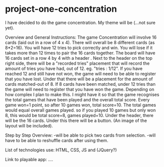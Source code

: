 # project-one-concentration
I have decided to do the game concentration. My theme will be (...not sure yet).

Overview and General Instructions:
    The game Concentration will involve 16 cards (laid out in a row of 4 x 4). There will overall be 8 different cards (as 8*2=16). You will have 12 tries to pick correctly and win. You will lose if it takes more than 12 times to pair the 16 cards together. 
    The board will have 16 cards set in a row 4 by 4 with a header <Concentration>. Next to the header on the top right side, there will be a "recorded tries" placement that will record the amount of tries you have had, out of 12. eg. "tries : 1/12". If you have reached 12 and still have not won, the game will need to be able to register that you have lost. 
    Under that there will be a placement for the amount of cards matched-out of 8. If 8 cards have been matched, under 12 tries than the game will need to register that you have won the game. 
    Depending on how complex I plan to make this. I might have it so that the game recognises the total games that have been played and the overall total score. Every game won=1 point, so after 10 games won, total score=10. The total games would equal overall games played. so if you played 10 games but only won 8, this would be total score=8, games played=10.
    Under the header, there will be the 16 cards. Under this there will be a <reset> button. (An image of the layout will be included).
    
Step by Step Overview:
   -will be able to pick two cards from selection.
   -will have to be able to reshuffle cards after using them. 
    
List of technologies use:
  HTML, CSS, JS and (JQuery?)
    
Link to playable app: 
....  
    
    
    
    

